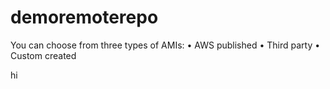# demoremoterepo

You can choose from three types of AMIs:
• AWS published
• Third party
• Custom created


hi

